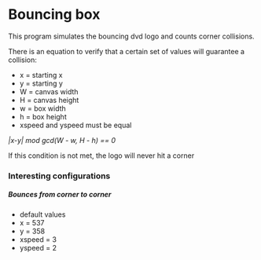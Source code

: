 # Bouncing box

This program simulates the bouncing dvd logo and counts corner collisions.

There is an equation to verify that a certain set of values will guarantee a collision:

- x = starting x
- y = starting y
- W = canvas width
- H = canvas height
- w = box width
- h = box height
- xspeed and yspeed must be equal

*|x-y| mod gcd(W - w, H - h) == 0*

If this condition is not met, the logo will never hit a corner

### Interesting configurations

##### Bounces from corner to corner
- default values
- x = 537
- y = 358
- xspeed = 3
- yspeed = 2
